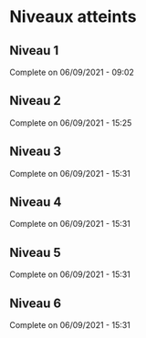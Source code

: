 # Niveaux atteints

## Niveau 1
Complete on 06/09/2021 - 09:02

## Niveau 2
Complete on 06/09/2021 - 15:25

## Niveau 3
Complete on 06/09/2021 - 15:31

## Niveau 4
Complete on 06/09/2021 - 15:31

## Niveau 5
Complete on 06/09/2021 - 15:31

## Niveau 6
Complete on 06/09/2021 - 15:31